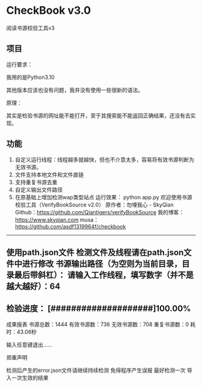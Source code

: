 # CheckBook v3.0

阅读书源校验工具v3

## 项目

运行要求：

我用的是Python3.10

其他版本应该也没有问题，我并没有使用一些很新的语法。

原理：

其实是检验书源的网址能不能打开，至于其搜索能不能返回正确结果，还没有去实现。

## 功能

1. 自定义运行线程：线程越多就越快，但也不介意太多，容易将有效书源判断为无效书源。
2. 文件支持本地文件和文件直链
3. 支持重复书源去重
4. 自定义输出文件路径
5. 在原基础上增加检测wap类型站点
运行效果：
python app.py
欢迎使用书源校验工具（VerifyBookSource v2.0）
原作者：勿埋我心 - SkyQian
Github：https://github.com/Qiantigers/verifyBookSource
我的博客：https://www.skyqian.com
musa：https://github.com/asdf1319964f/checkbook
----------------
使用path.json文件
检测文件及线程请在path.json文件中进行修改
书源输出路径（为空则为当前目录，目录最后带斜杠）：
请输入工作线程，填写数字（并不是越大越好）：64
----------------
检验进度：
[####################]100.00%
----------------
成果报表
书源总数：1444
有效书源数：736
无效书源数：708
重复书源数：0
耗时：43.06秒

输入任意键退出……

郑重声明

检测后产生的error.json文件请继续持续检测 免得程序产生误报 
最好检测一次 导入一次生效的结果
